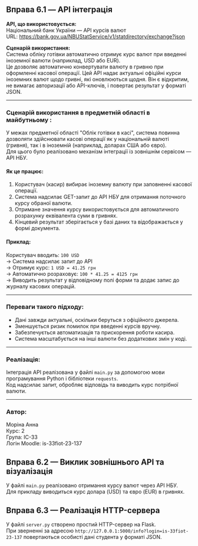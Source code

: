 ## Вправа 6.1 — API інтеграція

**API, що використовується:**  
Національний банк України — API курсів валют  
URL: https://bank.gov.ua/NBUStatService/v1/statdirectory/exchange?json

**Сценарій використання:**  
Система обліку готівки автоматично отримує курс валют при введенні іноземної валюти (наприклад, USD або EUR).  
Це дозволяє автоматично конвертувати валюту в гривню при оформленні касової операції.
Цей API надає актуальні офіційні курси іноземних валют щодо гривні, які оновлюються щодня. Він є відкритим, не вимагає авторизації або API-ключів, і повертає результат у форматі JSON.

---

### Сценарій використання в предметній області в майбутньому :

У межах предметної області "Облік готівки в касі", система повинна дозволяти здійснювати касові операції як у національній валюті (гривня), так і в іноземній (наприклад, доларах США або євро).  
Для цього було реалізовано механізм інтеграції із зовнішнім сервісом — API НБУ.

#### Як це працює:
1. Користувач (касир) вибирає іноземну валюту при заповненні касової операції.
2. Система надсилає GET-запит до API НБУ для отримання поточного курсу обраної валюти.
3. Отримане значення курсу використовується для автоматичного розрахунку еквівалента суми в гривнях.
4. Кінцевий результат зберігається у базі даних та відображається у формі документа.

#### Приклад:
Користувач вводить: `100 USD`  
→ Система надсилає запит до API  
→ Отримує курс: `1 USD = 41.25 грн`  
→ Автоматично розраховує: `100 * 41.25 = 4125 грн`  
→ Виводить результат у відповідному полі форми та додає запис до журналу касових операцій.

---

### Переваги такого підходу:
- Дані завжди актуальні, оскільки беруться з офіційного джерела.
- Зменшується ризик помилок при введенні курсів вручну.
- Забезпечується автоматизація та прискорення роботи касира.
- Система масштабується на інші валюти без додаткових змін у коді.

---

### Реалізація:
Інтеграція API реалізована у файлі `main.py` за допомогою мови програмування Python і бібліотеки `requests`.  
Код надсилає запит, обробляє відповідь та виводить курс потрібної валюти.

---

### Автор:
Моріна Анна  
Курс: 2  
Група: ІС-33  
Логін Moodle: is-33fiot-23-137
## Вправа 6.2 — Виклик зовнішнього API та візуалізація

У файлі `main.py` реалізовано отримання курсу валют через API НБУ.  
Для прикладу виводиться курс долара (USD) та євро (EUR) в гривнях.



## Вправа 6.3 — Реалізація HTTP-сервера

У файлі `server.py` створено простий HTTP-сервер на Flask.  
При зверненні за адресою `http://127.0.0.1:5000/info?login=is-33fiot-23-137` повертаються особисті дані студента у форматі JSON.


